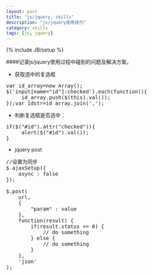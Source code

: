 ```yaml
---
layout: post
title: "js/jquery, skills"
description: "js/jquery使用技巧"
category: skills
tags: [js, jquery]
---
```

{% include JB/setup %}

####记录js/jquery使用过程中碰到的问题及解决方案。

* 获取选中的复选框

<pre class="code prettyprint linenums">
var id_array=new Array();
$('input[name="id"]:checked').each(function(){
     id_array.push($(this).val());
});var idstr=id_array.join(',');
</pre>

* 判断复选框是否选中：

<pre class="code prettyprint linenums">
if($("#id").attr("checked")){
     alert($("#id").val());
}
</pre>

* jquery post

<pre class="code prettyprint linenums">
//设置为同步
$.ajaxSetup({
    async : false
});  

$.post(
    url, 
    {
        "param" : value
    },
    function(result) {
        if(result.status == 0) {
            // do something
        } else {
            // do something
        }
    },
    'json'
);
</pre>
